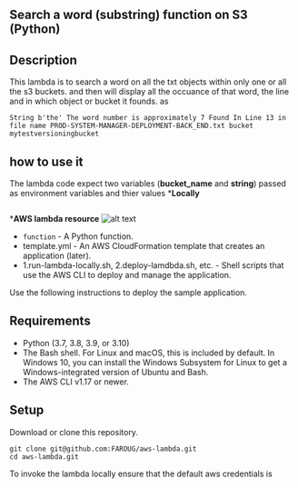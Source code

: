 ## Search a word (substring) function on S3 (Python)

## Description

This lambda is to search a word on all the txt objects within only one or all the s3 buckets.
and then will display all the occuance of that word, the line and in which object or bucket it founds.
as 
 ```
 String b'the' The word number is approximately 7 Found In Line 13 in file name PROD-SYSTEM-MANAGER-DEPLOYMENT-BACK_END.txt bucket  mytestversioningbucket
 ```
## how to use it
The lambda code expect two variables (**bucket_name** and **string**) passed as environment variables and thier values
***Locally** 
```
```
***AWS lambda resource** 
![alt text](https://github.com/FAROUG/aws-lambda/blob/feature/lambda_function_python_code/image.jpg?raw=true)

* `function` - A Python function.
* template.yml - An AWS CloudFormation template that creates an application (later).
* 1.run-lambda-locally.sh, 2.deploy-lamdbda.sh, etc. - Shell scripts that use the AWS CLI to deploy and manage the application.

Use the following instructions to deploy the sample application.

## Requirements
* Python (3.7, 3.8, 3.9, or 3.10)
* The Bash shell. For Linux and macOS, this is included by default. In Windows 10, you can install the Windows Subsystem for Linux to get a Windows-integrated version of Ubuntu and Bash.
* The AWS CLI v1.17 or newer.

## Setup
Download or clone this repository.

```
git clone git@github.com:FAROUG/aws-lambda.git
cd aws-lambda.git
```
To invoke the lambda locally ensure that the default aws credentials is 
